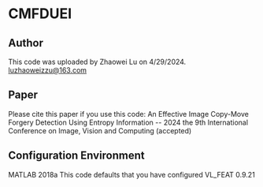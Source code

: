 # **CMFDUEI**
## Author
This code was uploaded by Zhaowei Lu on 4/29/2024.
luzhaoweizzu@163.com

## Paper
Please cite this paper if you use this code:
An Effective Image Copy-Move Forgery Detection Using Entropy Information -- 2024 the 9th International Conference on Image, Vision and Computing (accepted)

## Configuration Environment
MATLAB 2018a
This code defaults that you have configured VL_FEAT 0.9.21
